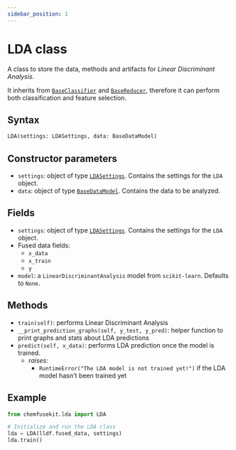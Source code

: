 ```yaml
---
sidebar_position: 1
---
```


# LDA class

A class to store the data, methods and artifacts for _Linear Discriminant Analysis_.

It inherits from [`BaseClassifier`](../base/baseclassifier.md) and [`BaseReducer`](../base/basereducer.md), therefore it can perform both classification and feature selection.

## Syntax

```python
LDA(settings: LDASettings, data: BaseDataModel)
```

## Constructor parameters

- `settings`: object of type [`LDASettings`](./ldasettings.md). Contains the settings for
  the `LDA` object.
- `data`: object of type [`BaseDataModel`](../base/basedatamodel.md). Contains the data to be analyzed.

## Fields

- `settings`: object of type [`LDASettings`](./ldasettings.md). Contains the settings for
  the `LDA` object. 
- Fused data fields:
  - `x_data` 
  - `x_train`
  - `y`
- `model`: a `LinearDiscriminantAnalysis` model from `scikit-learn`. Defaults to `None`.

## Methods

- `train(self)`: performs Linear Discriminant Analysis
- `__print_prediction_graphs(self, y_test, y_pred)`: helper function to print
  graphs and stats about LDA predictions
- `predict(self, x_data)`: performs LDA prediction once the model is trained.
  - *raises*:
    - `RuntimeError("The LDA model is not trained yet!")` if the LDA model hasn't been trained yet

## Example

```python
from chemfusekit.lda import LDA

# Initialize and run the LDA class
lda = LDA(lldf.fused_data, settings)
lda.train()
```